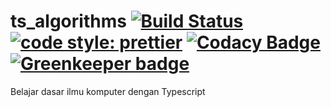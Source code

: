 # ts_algorithms [![Build Status](https://travis-ci.org/wayanjimmy/ts-algorithms.svg?branch=master)](https://travis-ci.org/wayanjimmy/ts-algorithms) [![code style: prettier](https://img.shields.io/badge/code_style-prettier-ff69b4.svg?style=flat-square)](https://github.com/prettier/prettier) [![Codacy Badge](https://api.codacy.com/project/badge/Grade/b34deeb694d14472a444fc06a9c55495)](https://www.codacy.com/app/wayanjimmy/ts-algorithms?utm_source=github.com&amp;utm_medium=referral&amp;utm_content=wayanjimmy/ts-algorithms&amp;utm_campaign=Badge_Grade) [![Greenkeeper badge](https://badges.greenkeeper.io/wayanjimmy/ts-algorithms.svg)](https://greenkeeper.io/)


Belajar dasar ilmu komputer dengan Typescript
